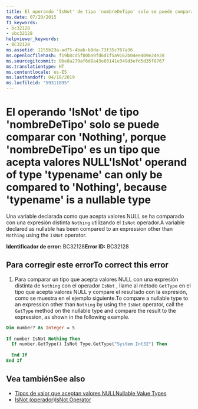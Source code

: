 ```yaml
---
title: El operando 'IsNot' de tipo 'nombreDeTipo' solo se puede comparar con 'Nothing', porque 'nombreDeTipo' es un tipo que acepta valores NULL
ms.date: 07/20/2015
f1_keywords:
- bc32128
- vbc32128
helpviewer_keywords:
- BC32128
ms.assetid: 1155b23a-ad75-4bab-b9da-73f35c767a36
ms.openlocfilehash: f19b8cd5f80ba9fd6d1f5a9162b04ee409e24e28
ms.sourcegitcommit: 0be8a279af6d8a43e03141e349d3efd5d35f8767
ms.translationtype: HT
ms.contentlocale: es-ES
ms.lasthandoff: 04/18/2019
ms.locfileid: "59311895"
---
```

# <a name="isnot-operand-of-type-typename-can-only-be-compared-to-nothing-because-typename-is-a-nullable-type"></a><span data-ttu-id="7d4b5-102">El operando 'IsNot' de tipo 'nombreDeTipo' solo se puede comparar con 'Nothing', porque 'nombreDeTipo' es un tipo que acepta valores NULL</span><span class="sxs-lookup"><span data-stu-id="7d4b5-102">'IsNot' operand of type 'typename' can only be compared to 'Nothing', because 'typename' is a nullable type</span></span>
<span data-ttu-id="7d4b5-103">Una variable declarada como que acepta valores NULL se ha comparado con una expresión distinta `Nothing` utilizando el `IsNot` operador.</span><span class="sxs-lookup"><span data-stu-id="7d4b5-103">A variable declared as nullable has been compared to an expression other than `Nothing` using the `IsNot` operator.</span></span>  
  
 <span data-ttu-id="7d4b5-104">**Identificador de error:** BC32128</span><span class="sxs-lookup"><span data-stu-id="7d4b5-104">**Error ID:** BC32128</span></span>  
  
## <a name="to-correct-this-error"></a><span data-ttu-id="7d4b5-105">Para corregir este error</span><span class="sxs-lookup"><span data-stu-id="7d4b5-105">To correct this error</span></span>  
  
1. <span data-ttu-id="7d4b5-106">Para comparar un tipo que acepta valores NULL con una expresión distinta de `Nothing` con el operador `IsNot` , llame al método `GetType` en el tipo que acepta valores NULL y compare el resultado con la expresión, como se muestra en el ejemplo siguiente.</span><span class="sxs-lookup"><span data-stu-id="7d4b5-106">To compare a nullable type to an expression other than `Nothing` by using the `IsNot` operator, call the `GetType` method on the nullable type and compare the result to the expression, as shown in the following example.</span></span>  
  
```vb  
Dim number? As Integer = 5  
  
If number IsNot Nothing Then  
  If number.GetType() IsNot Type.GetType("System.Int32") Then   
  
  End If  
End If  
```  
  
## <a name="see-also"></a><span data-ttu-id="7d4b5-107">Vea también</span><span class="sxs-lookup"><span data-stu-id="7d4b5-107">See also</span></span>

- [<span data-ttu-id="7d4b5-108">Tipos de valor que aceptan valores NULL</span><span class="sxs-lookup"><span data-stu-id="7d4b5-108">Nullable Value Types</span></span>](../../../visual-basic/programming-guide/language-features/data-types/nullable-value-types.md)
- [<span data-ttu-id="7d4b5-109">IsNot (operador)</span><span class="sxs-lookup"><span data-stu-id="7d4b5-109">IsNot Operator</span></span>](../../../visual-basic/language-reference/operators/isnot-operator.md)

